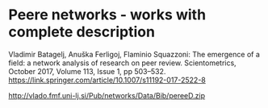 # Peere networks - works with complete description

Vladimir Batagelj, Anuška Ferligoj, Flaminio Squazzoni: The emergence of a field: a network analysis of research on peer review.
Scientometrics, October 2017, Volume 113, Issue 1, pp 503–532. 
https://link.springer.com/article/10.1007/s11192-017-2522-8

http://vlado.fmf.uni-lj.si/Pub/networks/Data/Bib/pereeD.zip
